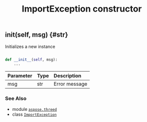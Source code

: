 ﻿---
title: ImportException constructor
second_title: Aspose.3D for Python via .NET API References
description: 
type: docs
weight: 10
url: /python-net/aspose.threed/importexception/__init__/
is_root: false
---

## __init__(self, msg) {#str}

Initializes a new instance



```python

def __init__(self, msg):
    ...
```


| Parameter | Type | Description |
| :- | :- | :- |
| msg | str | Error message |



### See Also
* module [`aspose.threed`](../../)
* class [`ImportException`](/3d/python-net/aspose.threed/importexception)
